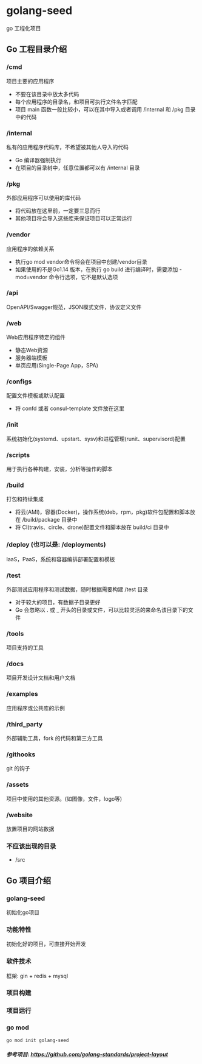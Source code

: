 # golang-seed
go 工程化项目

## Go 工程目录介绍

### /cmd
项目主要的应用程序
* 不要在该目录中放太多代码
* 每个应用程序的目录名，和项目可执行文件名字匹配
* 项目 main 函数一般比较小，可以在其中导入或者调用 /internal 和 /pkg 目录中的代码


### /internal
私有的应用程序代码库，不希望被其他人导入的代码
* Go 编译器强制执行
* 在项目的目录树中，任意位置都可以有 /internal 目录


### /pkg
外部应用程序可以使用的库代码
* 将代码放在这里前，一定要三思而行
* 其他项目将会导入这些库来保证项目可以正常运行


### /vendor
应用程序的依赖关系
* 执行go mod vendor命令将会在项目中创建/vendor目录
* 如果使用的不是Go1.14 版本，在执行 go build 进行编译时，需要添加 -mod=vendor 命令行选项，它不是默认选项


### /api
OpenAPI/Swagger规范，JSON模式文件，协议定义文件


### /web
Web应用程序特定的组件
* 静态Web资源
* 服务器端模板
* 单页应用(Single-Page App，SPA)


### /configs
配置文件模板或默认配置
* 将 confd 或者 consul-template 文件放在这里


### /init
系统初始化(systemd、upstart、sysv)和进程管理(runit、supervisord)配置


### /scripts
用于执行各种构建，安装，分析等操作的脚本


### /build
打包和持续集成
* 将云(AMI)，容器(Docker)，操作系统(deb，rpm，pkg)软件包配置和脚本放在 /build/package 目录中
* 将 CI(travis、circle、drone)配置文件和脚本放在 build/ci 目录中


### /deploy (也可以是: /deployments)
IaaS，PaaS，系统和容器编排部署配置和模板


### /test
外部测试应用程序和测试数据，随时根据需要构建 /test 目录
* 对于较大的项目，有数据子目录更好
* Go 会忽略以 . 或 _ 开头的目录或文件，可以比较灵活的来命名该目录下的文件


### /tools
项目支持的工具


### /docs
项目开发设计文档和用户文档


### /examples
应用程序或公共库的示例


### /third_party
外部辅助工具，fork 的代码和第三方工具


### /githooks
git 的钩子


### /assets
项目中使用的其他资源。(如图像，文件，logo等)


### /website
放置项目的网站数据


### 不应该出现的目录
* /src



## Go 项目介绍

### golang-seed
初始化go项目


### 功能特性
初始化好的项目，可直接开始开发


### 软件技术
框架: gin + redis + mysql


### 项目构建


### 项目运行




### go mod
```shell
go mod init golang-seed
```




##### 参考项目: https://github.com/golang-standards/project-layout
